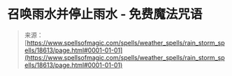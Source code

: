 <!--yml

category: 未分类

date: 2024-06-12 19:00:19

-->

# 召唤雨水并停止雨水 - 免费魔法咒语

> 来源：[https://www.spellsofmagic.com/spells/weather_spells/rain_storm_spells/18613/page.html#0001-01-01](https://www.spellsofmagic.com/spells/weather_spells/rain_storm_spells/18613/page.html#0001-01-01)
